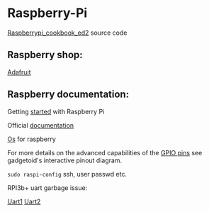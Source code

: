 # Raspberry-Pi

[Raspberrypi_cookbook_ed2](https://github.com/simonmonk/raspberrypi_cookbook_ed2) source code

## Raspberry shop:

[Adafruit](https://www.adafruit.com/)

## Raspberry documentation:
Getting [started](https://projects.raspberrypi.org/en/pathways/getting-started-with-raspberry-pi) with Raspberry Pi

Official [documentation](https://www.raspberrypi.org/documentation/)

[Os](https://www.raspberrypi.org/downloads/) for raspberry

For more details on the advanced capabilities of the [GPIO pins](https://pinout.xyz/) see gadgetoid's interactive pinout diagram.

`sudo raspi-config` ssh, user passwd etc.

RPI3b+ uart garbage issue:

[Uart1](https://raspberrypi.stackexchange.com/questions/43788/pi-3-boot-with-uart-console)
[Uart2](https://raspberrypi.stackexchange.com/questions/45007/garbage-on-raspberry-pi-console)
